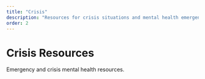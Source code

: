 ```yaml
---
title: "Crisis"
description: "Resources for crisis situations and mental health emergencies."
order: 2
---
```


# Crisis Resources

Emergency and crisis mental health resources.